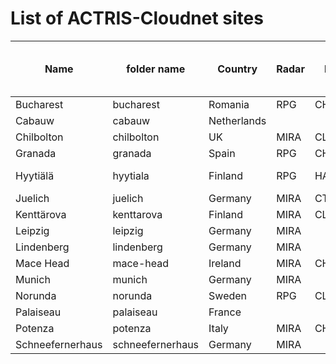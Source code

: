 # List of ACTRIS-Cloudnet sites

| Name              | folder name       | Country    | Radar  | Lidar  | MWR    | Model | Raw data to FMI | Contact                     |
| ----------------- | ---------------- | ----------- |--------| ------ |------- |------ |-----------------|-----------------------------|
| Bucharest         | bucharest        | Romania     | RPG    | CHM15K |        | ECMWF | Yes             |
| Cabauw            | cabauw           | Netherlands |        |        |        | ECMWF |                 |
| Chilbolton        | chilbolton       | UK          | MIRA   | CL51   | HATPRO | ECMWF |                 | chris.walden@stfc.ac.uk
| Granada           | granada          | Spain       | RPG    | CHM15K |        | ECMWF | Yes             |
| Hyytiälä          | hyytiala         | Finland     | RPG    | HALO   | HATPRO | ICON-IGLO | Yes         | 
| Juelich           | juelich          | Germany     | MIRA   | CT25K  | HATPRO | ECMWF |                 |                           |
| Kenttärova        | kenttarova       | Finland     | MIRA   | CL31   |        | ECMWF | Yes             | dmitri.moisseev@helsinki.fi |
| Leipzig           | leipzig          | Germany     | MIRA   |        |        | ECMWF |                 | buehl@tropos.de             |
| Lindenberg        | lindenberg       | Germany     | MIRA   |        | HATPRO | ECMWF |                 | 
| Mace Head         | mace-head        | Ireland     | MIRA   | CHM15K | HATPRO | ECMWF | Yes             |
| Munich            | munich           | Germany     | MIRA   |        |        | ECMWF |                 |
| Norunda           | norunda          | Sweden      | RPG    | CL51   |        | ECMWF | Yes             | 
| Palaiseau         | palaiseau        | France      |        |        |        | ECMWF |                 |
| Potenza           | potenza          | Italy       | MIRA   | CHM15K |        | ECMWF |                 |
| Schneefernerhaus  | schneefernerhaus | Germany     | MIRA   |        |        | ECMWF |                 | tobias.zinner@lmu.de